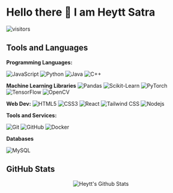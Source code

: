 <!-- Banner -->

# Hello there 👋 I am Heytt Satra
  ![visitors](https://visitor-badge.laobi.icu/badge?page_id=heytt-satra.heytt-satra)

<!-- Coded Intro -->

<div align= "center">

</div>




## Tools and Languages 
    
**Programming Languages:**

![JavaScript](https://img.shields.io/badge/-JavaScript-black?style=flat-square&logo=javascript)
![Python](https://img.shields.io/badge/-Python-black?style=flat-square&logo=Python)
![Java](https://img.shields.io/badge/-Java-E34A86?style=flat-square&logo=java)
![C++](https://img.shields.io/badge/-C++-00599C?style=flat-square&logo=c)

**Machine Learning Libraries**
![Pandas](https://img.shields.io/badge/-Pandas-black?style=flat-square&logo=pandas)
![Scikit-Learn](https://img.shields.io/badge/-Scikit%20Learn-black?style=flat-square&logo=scikit-learn)
![PyTorch](https://img.shields.io/badge/-PyTorch-black?style=flat-square&logo=pytorch)
![TensorFlow](https://img.shields.io/badge/-TensorFlow-black?style=flat-square&logo=tensorflow)
![OpenCV](https://img.shields.io/badge/-OpenCV-black?style=flat-square&logo=opencv)

**Web Dev:**
![HTML5](https://img.shields.io/badge/-HTML5-E34F26?style=flat-square&logo=html5&logoColor=white)
![CSS3](https://img.shields.io/badge/-CSS3-1572B6?style=flat-square&logo=css3)
![React](https://img.shields.io/badge/-React-black?style=flat-square&logo=react)
![Tailwind CSS](https://img.shields.io/badge/-Tailwind%20CSS-black?style=flat-square&logo=tailwindcss)
![Nodejs](https://img.shields.io/badge/-Nodejs-black?style=flat-square&logo=Node.js)

**Tools and Services:**

![Git](https://img.shields.io/badge/-Git-black?style=flat-square&logo=git)
![GitHub](https://img.shields.io/badge/-GitHub-181717?style=flat-square&logo=github)
![Docker](https://img.shields.io/badge/docker-%230db7ed.svg?style=for-the-badge&logo=docker&logoColor=white)

**Databases**

![MySQL](https://img.shields.io/badge/mysql-4479A1.svg?style=for-the-badge&logo=mysql&logoColor=white)






<!-- Stats  -->

 ## GitHub Stats

 <div align="center">
 
 ![Heytt's Github Stats](https://github-readme-stats.vercel.app/api?username=heytt-satra&show_icons=true&theme=tokyonight&hide_border=true)
 
 </div>

